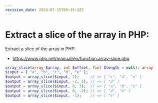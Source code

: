 ```yaml
---
revision_date: 2024-07-15T09:15:32Z
---
```

# Extract a slice of the array in PHP:
Extract a slice of the array in PHP:
* https://www.php.net/manual/en/function.array-slice.php
```php
array_slice(array $array, int $offset, ?int $length = null): array
$input = [ "a", "b", "c", "d", "e" ];
$output = array_slice($input, 2);     // => [ "c", "d", "e" ]
$output = array_slice($input, -2, 1); // => [ "d" ]
$output = array_slice($input, 0, 3);  // => [ "a", "b", "c" ]
$output = array_slice($input, 0, -2); // => [ "d", "e" ]
$output = array_slice($input, -1);    // => [ "e" ]
```